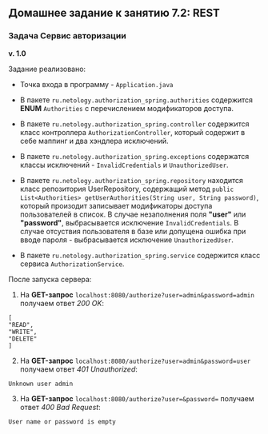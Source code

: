 ## Домашнее задание к занятию 7.2: REST

### Задача Сервис авторизации

**v. 1.0**

Задание реализовано:

- Точка входа в программу - `Application.java`

- В пакете `ru.netology.authorization_spring.authorities` содержится **ENUM** `Authorities` с 
перечислением модификаторов доступа.

- В пакете `ru.netology.authorization_spring.controller` содержится класс контроллера 
`AuthorizationController`, который содержит в себе маппинг и два хэндлера исключений.

- В пакете `ru.netology.authorization_spring.exceptions` содержатся классы исключений - 
`InvalidCredentials` и `UnauthorizedUser`.

- В пакете `ru.netology.authorization_spring.repository` находится класс репозитория UserRepository, содержащий метод
`public List<Authorities> getUserAuthorities(String user, String password)`, который произодит записывает
модификаторы доступа пользователей в список. 
В случае незаполнения поля **"user"** или **"password"**, выбрасывается исключение `InvalidCredentials`.
В случае отсуствия пользователя в базе или допущена ошибка при вводе пароля - выбрасывается 
исключение `UnauthorizedUser`.

- В пакете `ru.netology.authorization_spring.service` содержится класс сервиса `AuthorizationService`.

После запуска сервера: 
1. На **GET-запрос** `localhost:8080/authorize?user=admin&password=admin` получаем ответ _200 OK_:
```
[
"READ",
"WRITE",
"DELETE"
]
```

2. На **GET-запрос** `localhost:8080/authorize?user=admin&password=user` получаем ответ _401 Unauthorized_:
```   
Unknown user admin
```

3. На **GET-запрос** `localhost:8080/authorize?user=&password=` получаем ответ _400 Bad Request_:
```
User name or password is empty
```
